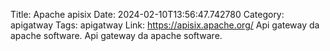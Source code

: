 Title: Apache apisix
Date: 2024-02-10T13:56:47.742780
Category: apigatway
Tags: apigatway
Link: https://apisix.apache.org/
Api gateway da apache software.
Api gateway da apache software.
